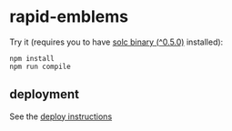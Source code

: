 # rapid-emblems

Try it (requires you to have [solc binary (^0.5.0)](https://github.com/ethereum/solidity/releases) installed):

    npm install
    npm run compile

## deployment

See the [deploy instructions](/deploy)